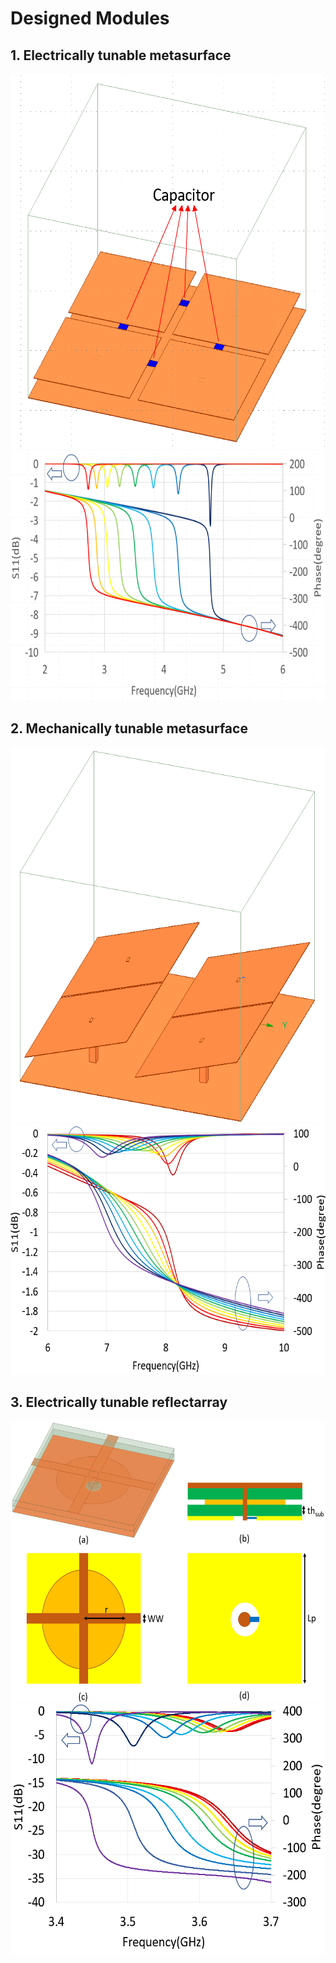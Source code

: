 # Designed Modules
## 1. Electrically tunable metasurface
<img src="images/ElecMeta.png" alt="Alt text" width="600" height="600">
<img src="images/ElecMetaS11.png" alt="Alt text" width="600" height="400">

## 2. Mechanically tunable metasurface
<img src="images/MechMeta.png" alt="Alt text" width="600" height="600">
<img src="images/MechMetaS11.png" alt="Alt text" width="600" height="400">

## 3. Electrically tunable reflectarray
<img src="images/ElecRefl.png" alt="Alt text" width="600" height="450">
<img src="images/ElecReflS11.png" alt="Alt text" width="600" height="400">
